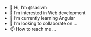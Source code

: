 - 👋 Hi, I’m @sasivm
- 👀 I’m interested in Web development
- 🌱 I’m currently learning Angular
- 💞️ I’m looking to collaborate on ...
- 📫 How to reach me ...

<!---
sasivm/sasivm is a ✨ special ✨ repository because its `README.md` (this file) appears on your GitHub profile.
You can click the Preview link to take a look at your changes.
--->
